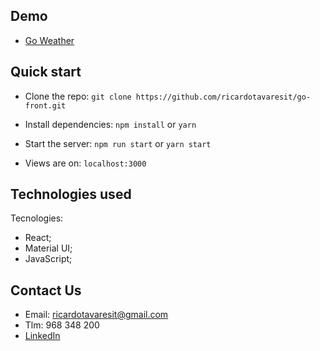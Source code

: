 ## Demo

- [Go Weather](https://go-front.vercel.app)

## Quick start

- Clone the repo: `git clone https://github.com/ricardotavaresit/go-front.git`

- Install dependencies: `npm install` or `yarn`

- Start the server: `npm run start` or `yarn start`

- Views are on: `localhost:3000`

## Technologies used

Tecnologies:

- React;
- Material UI;
- JavaScript;

## Contact Us

- Email: ricardotavaresit@gmail.com
- Tlm: 968 348 200
- [LinkedIn](https://www.linkedin.com/in/ricardotavaresit/)
